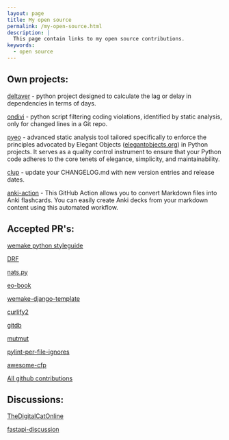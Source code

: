 ```yaml
---
layout: page
title: My open source
permalink: /my-open-source.html
description: |
  This page contain links to my open source contributions.
keywords:
  - open source
---
```


## Own projects:

[deltaver](https://github.com/blablatdinov/deltaver) - python project designed to calculate the lag or delay in dependencies in terms of days.

[ondivi](https://github.com/blablatdinov/ondivi) - python script filtering coding violations, identified by static analysis, only for changed lines in a Git repo.

[pyeo](https://github.com/blablatdinov/pyeo) - advanced static analysis tool tailored specifically to enforce the principles advocated by Elegant Objects ([elegantobjects.org](https://elegantobjects.org)) in Python projects. It serves as a quality control instrument to ensure that your Python code adheres to the core tenets of elegance, simplicity, and maintainability.

[clup](https://github.com/blablatdinov/clup) - update your CHANGELOG.md with new version entries and release dates.

[anki-action](https://github.com/blablatdinov/anki-action) - This GitHub Action allows you to convert Markdown files into Anki flashcards. You can easily create Anki decks from your markdown content using this automated workflow.

## Accepted PR's:

[wemake python styleguide](https://github.com/wemake-services/wemake-python-styleguide/pulls?q=is%3Apr+author%3Ablablatdinov+is%3Aclosed)

[DRF](https://github.com/encode/django-rest-framework/pulls?q=is%3Apr+author%3Ablablatdinov+is%3Aclosed)

[nats.py](https://github.com/nats-io/nats.py/pulls?q=is%3Apr+author%3Ablablatdinov+is%3Aclosed)

[eo-book](https://github.com/objectionary/eo-book/pulls?q=is%3Apr+is%3Aclosed+author%3Ablablatdinov)

[wemake-django-template](https://github.com/wemake-services/wemake-django-template/pulls?q=is%3Apr+is%3Aclosed+author%3Ablablatdinov)

[curlify2](https://github.com/marcuxyz/curlify2/pulls?q=is%3Apr+is%3Aclosed+author%3Ablablatdinov)

[gitdb](https://github.com/gitpython-developers/gitdb/pulls?q=is%3Apr+is%3Aclosed+author%3Ablablatdinov)

[mutmut](https://github.com/boxed/mutmut/pulls?q=is%3Apr+is%3Aclosed+author%3Ablablatdinov)

[pylint-per-file-ignores](https://github.com/christopherpickering/pylint-per-file-ignores/pulls?q=is%3Apr+is%3Aclosed+author%3Ablablatdinov)

[awesome-cfp](https://github.com/yegor256/awesome-cfp/pulls?q=is%3Apr+is%3Aclosed+author%3Ablablatdinov)

[All github contributions](https://github.com/search?q=-owner%3Ablablatdinov+author%3Ablablatdinov&type=pullrequests&p=4)

## Discussions:

[TheDigitalCatOnline](https://github.com/TheDigitalCatOnline/blog_source/issues/14)

[fastapi-discussion](https://github.com/tiangolo/fastapi/discussions/8033)
